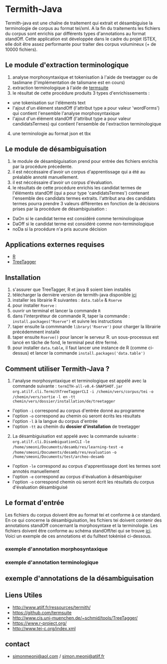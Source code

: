 # Termith-Java

Termith-java est une chaîne de traitement qui extrait et désambiguise la terminologie de corpus au format tei/xml. A la fin du traitements les fichiers du corpus sont enrichis par différents types d'annotations au format standOff.
Cette application est développée dans le cadre du projet ISTEX, elle doit être assez performante pour traiter des corpus volumineux (+ de 10000 fichiers).

## Le module d'extraction terminologique

1. analyse morphosyntaxique et tokenisation à l'aide de treetagger ou de taslimane (l'implémentation de talismane est en cours)
2. extraction terminologique à l'aide de [termsuite](http://termsuite.github.io/)
3. le résultat de cette procédure produits 3 types d'enrichissements :
  - une tokenisation sur l'éléments text
  - l'ajout d'un élément standOff (l'attribut type a pour valeur 'wordForms') qui contient l'ensemble l'analyse morphosyntaxique
  - l'ajout d'un élément standOff (l'attribut type a pour valeur candidatsTermes) qui contient l'ensemble de l'extraction terminologique
4. une terminologie au format json et tbx

## Le module de désambiguisation

1. le module de désambiguisation prend pour entrée des fichiers enrichis par la procédure précedente.
2. il est néccéssaire d'avoir un corpus d'apprentissage qui a été au préalable annoté manuellement.
3. il est néccéssaire d'avoir un corpus d'évaluation.
4. le résultats de cette procédure enrichis les candidat termes de l'éléments standOff (qui a pour type 'candidatsTermes') contenant l'ensemble des candidats termes extraits. l'attribut ana des candidats termes pourra prendre 3 valeurs différentes en fonction de la décisions prises par la procédure de désambiguisation :
  - DaOn si le candidat terme est considéré comme terminologique
  - DaOff si le candidat terme est considéré comme non-terminologique
  - noDa si la procédure n'a pris aucune décision

## Applications externes requises

- [R](https://www.r-project.org/)
- [TreeTagger](http://www.cis.uni-muenchen.de/~schmid/tools/TreeTagger/)

## Installation

1. s'assurer que TreeTagger, R et java 8 soient bien installés
2. télécharger la dernière version de termith-java disponible [ici]( https://github.com/simonmeoni/termith-java/releases)
3. installer les librairie R suivantes : `data.table` & `Rserve`
4. pour installer `Rserve` :
  1. ouvrir un terminal et lancer la commande `R`
  2. dans l'interpréteur de commande R, taper la commande : `install.packages("Rserve")` et suivre les instructions
  3. taper ensuite la commmande `library('Rserve')` pour charger la librairie précédemment installé
  4. taper ensuite `Rserve()` pour lancer le serveur R. un sous-processus est lancé en tâche de fond, le terminal peut être fermé.
5. pour installer `data.table`, il faut lancer une instance de R (comme ci-dessus) et lancer la commande `install.packages('data.table')`

## Comment utiliser Termith-Java ?

1. l'analyse morphosyntaxique et terminologique est appélé avec la commande suivante :
`termITH-all-v0.4-SNAPSHOT.jar org.atilf.cli.TermithTreeTaggerCLI`
`-i /chemin/vers/corpus/tei`
`-o /chemin/vers/sortie`
`-l en`
`-tt chemin/vers/dossier/installation/de/treetagger`
  * l'option `-i` correspond au corpus d'entrée donné au programme
  * l'option `-o` correspond au chemin où seront écrits les résultats
  * l'option `-l` à la langue du corpus d'entrée
  * l'option `-tt` au chemin du **dossier d'installation** de treetagger  

2. La désambiguisation est appelé avec la commande suivante :
`org.atilf.cli.DisambiguationCLI`
`-le /home/smeoni/Documents/desamb/res/learning-test`
`-e /home/smeoni/Documents/desamb/res/evaluation`
`-o /home/smeoni/Documents/test/archeo-desamb`
  * l'option `-le` correspond au corpus d'apprentissage dont les termes sont annotés manuellement
  * l'option `-e` correspond au corpus d'évaluation à désambiguiser
  * l'option `-o` correspond chemin où seront écrit les résultats du corpus d'évaluation désambiguisé

## Le format d'entrée

Les fichiers du corpus doivent être au format tei et conforme à ce standard.
En ce qui concerne la désambiguisation, les fichiers tei doivent contenir des annotations standOff concernant la morphosyntaxe et la terminologie. Les fichiers doivent être conforme au schéma standOff/tei qui se trouve [ici](https://github.com/laurentromary/stdfSpec/blob/AnnArbor/Schemas/standoff-proposal.rnc).   
Voici un exemple de ces annotations et du fulltext tokénisé ci-dessous.

### exemple  d'annotation morphosyntaxique

### exemple d'annotation terminologique

## exemple d'annotations de la désambiguisation

## Liens Utiles

- http://www.atilf.fr/ressources/termith/
- https://github.com/termsuite
- http://www.cis.uni-muenchen.de/~schmid/tools/TreeTagger/
- https://www.r-project.org/
- http://www.tei-c.org/index.xml

## contact
- simonmeoni@aol.com / simon.meoni@atilf.fr
